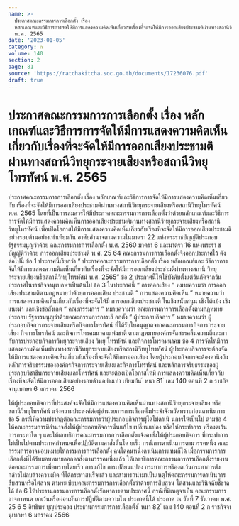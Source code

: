 ```yaml
---
name: >-
  ประกาศคณะกรรมการการเลือกตั้ง เรื่อง
  หลักเกณฑ์และวิธีการการจัดให้มีการแสดงความคิดเห็นเกี่ยวกับเรื่องที่จะจัดให้มีการออกเสียงประชามติผ่านทางสถานีวิทยุกระจายเสียงหรือสถานีวิทยุโทรทัศน์
  พ.ศ. 2565
date: '2023-01-05'
category: ก
volume: 140
section: 2
page: 81
source: 'https://ratchakitcha.soc.go.th/documents/17236076.pdf'
draft: true
---
```


# ประกาศคณะกรรมการการเลือกตั้ง เรื่อง หลักเกณฑ์และวิธีการการจัดให้มีการแสดงความคิดเห็นเกี่ยวกับเรื่องที่จะจัดให้มีการออกเสียงประชามติผ่านทางสถานีวิทยุกระจายเสียงหรือสถานีวิทยุโทรทัศน์ พ.ศ. 2565

ประกาศคณะกรรมการการเลือกตั้ง เรื่อง หลักเกณฑ์และวิธีการการจัดให้มีการแสดงความคิดเห็นเกี่ยวกับ เรื่องที่จะจัดให้มีการออกเสียงประชามติผ่านทางสถานีวิทยุกระจายเสียงหรือสถานีวิทยุโทรทัศน์ พ.ศ. 2565 โดยที่เป็นการสมควรให้มีประกาศคณะกรรมการการเลือกตั้งว่าด้วยหลักเกณฑ์และวิธีการ การจัดให้มีการแสดงความคิดเห็นการออกเสียงประชามติผ่านทางสถานีวิทยุกระจายเสียงหรือสถานี วิทยุโทรทัศน์ เพื่อเปิดโอกาสให้มีการแสดงความคิดเห็นเกี่ยวกับเรื่องที่จะจัดให้มีการออกเสียงประชามติ อย่างรอบด้านอย่างเท่าเทียมกัน อาศัยอำนาจตามความในมาตรา 22 แห่งพระราชบัญญัติประกอบรัฐธรรมนูญว่าด้วย คณะกรรมการการเลือกตั้ง พ.ศ. 2560 มาตรา 6 และมาตรา 16 แห่งพระรา ชบัญญัติว่าด้วย การออกเสียงประชามติ พ.ศ. 25 64 คณะกรรมการการเลือกตั้งจึงออกประกาศไว้ ดังต่อไปนี้ ข้อ 1 ประกาศนี้เรียกว่า “ ประกาศคณะกรรมการการเลือกตั้ง เรื่อง หลักเกณฑ์และ วิธีการการจัดให้มีการแสดงความคิดเห็นเกี่ยวกับเรื่องที่จะจัดให้มีการออกเสียงประชำมติผ่านทางสถานี วิทยุกระจายเสียงหรือสถานีวิทยุโทรทัศน์ พ.ศ. 2565” ข้อ 2 ประกาศนี้ให้ใช้บังคับตั้งแต่วันถัดจากวันประกาศในราชกิจจานุเบกษาเป็นต้นไป ข้อ 3 ในประกาศนี้ “ การออกเสียง ” หมายความว่า การออกเสียงประชามติตามกฎหมายว่าด้วยการออกเสียง ประชามติ “ การแสดงความคิดเห็น ” หมายความว่า การแสดงความคิดเห็นเกี่ยวกับเรื่องที่จะจัดให้มี การออกเสียงประชามติ ในเชิงสนับสนุน เชิงโต้แย้ง เชิงแนะนำ และเชิงข้อสังเกต “ คณะกรรมการ ” หมายความว่า คณะกรรมการการเลือกตั้งตามกฎหมายประกอบ รัฐธรรมนูญว่าด้วยคณะกรรมการการเลื อกตั้ง “ ผู้ประกอบกิจการ ” หมายความว่า ผู้ ประกอบกิจการกระจายเสียงหรือกิจการโทรทัศน์ ที่ได้รับใบอนุญาตจากคณะกรรมการกิจการกระจายเสียง กิจการโทรทัศน์ และกิจการโทรคมนาคมแห่งชาติ ตามกฎหมายองค์กรจัดสรรคลื่นความถี่และกากับการประกอบกิจการวิทยุกระจายเสียง วิทยุ โทรทัศน์ และกิจการโทรคมนาคม ข้อ 4 การจัดให้มีการแสดงความคิดเห็นผ่านทางสถานีวิทยุกระจายเสียงหรือสถานีวิทยุโทรทัศน์ ผู้ประกอบกิจการจะต้องจัดให้มีการแสดงความคิดเห็นเกี่ยวกับเรื่องที่จะจัดให้มีการออกเสียง โดยผู้ประกอบกิจการจะต้องคานึงถึงหลักการจริยธรรมขององค์กรกิจการกระจายเสียงและกิจการโทรทัศน์ และหลักการจริยธรรมของผู้ประกอบวิชาชีพกระจายเสียงและโทรทัศน์ และจะต้องเปิดโอกาสให้มี การแสดงความคิดเห็นเกี่ยวกับเรื่องที่จะจัดให้มีการออกเสียงอย่างรอบด้านอย่างเท่า เทียมกัน ้ หนา 81 ่ เลม 140 ตอนที่ 2 ก ราชกิจจานุเบกษา 6 มกราคม 2566

ให้ผู้ประกอบกิจการที่ประสงค์จะจัดให้มีการแสดงความคิดเห็นผ่านทางสถานีวิทยุกระจายเสียง หรือสถานีวิทยุโทรทัศน์ แจ้งความประสงค์ต่อผู้อำนวยการการเลือกตั้งประจำจังหวัดทราบก่อนดาเนินการ ข้อ 5 กรณีที่ความปรากฏต่อคณะกรรมการว่าผู้ประกอบกิจการผู้ใดไม่ดาเนิ นการให้เป็นไป ตามข้อ 4 ให้คณะกรรมการมีอำนาจสั่งให้ผู้ประกอบกิจการนั้นแก้ไข เปลี่ยนแปลง หรือให้กระทำการ หรืองดเว้นการกระทาใด ๆ และให้เลขาธิการคณะกรรมการการเลือกตั้งแจ้งคาสั่งให้ผู้ประกอบกิจการ ที่กระทำการไม่เป็นไปตามประกาศกำหนดเพื่อปฏิบัติตามคาสั่งนั้นโด ยเร็ว กรณีการดาเนินการตามวรรคหนึ่ง คณะกรรมการอาจมอบหมายให้กรรมการการเลือกตั้ง คนใดคนหนึ่งดาเนินการแทนก็ได้ เมื่อกรรมการการเลือกตั้งที่ได้รับมอบหมายออกคาสั่งตามวรรคหนึ่งแล้ว ให้เลขาธิการคณะกรรมการการเลือกตั้งรายงานต่อคณะกรรมการเพื่อทราบโดยเร็ว การแก้ไข การเปลี่ยนแปลง กระทาการหรืองดเว้นกระทาการดังกล่าวไม่ลบล้างความผิด ที่ได้กระทาสาเร็จแล้ว และสามารถนำมาเป็นเหตุให้คณะกรรมการดาเนินการสืบสวนหรือไต่สวน ตามระเบียบคณะกรรมการการเลือกตั้งว่าด้วยการสืบสวน ไต่สวนและวินิจฉัยชี้ขาดได้ ข้อ 6 ให้ประธานกรรมการการเลือกตั้งรักษาการตามประกาศนี้ กรณีที่มีเหตุจาเป็น คณะกรรมการอาจกาหนด ยกเว้นหรือผ่อนผันการปฏิบัติตามความใน ประกาศนี้ได้ ประกาศ ณ วันที่ 7 ธันวาคม พ.ศ. 25 6 5 อิทธิพร บุญประคอง ประธานกรรมการการเลือกตั้ง ้ หนา 82 ่ เลม 140 ตอนที่ 2 ก ราชกิจจานุเบกษา 6 มกราคม 2566
